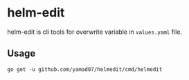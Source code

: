 # helm-edit
helm-edit is cli tools for overwrite variable in `values.yaml` file.

## Usage
```
go get -u github.com/yamad07/helmedit/cmd/helmedit
```
